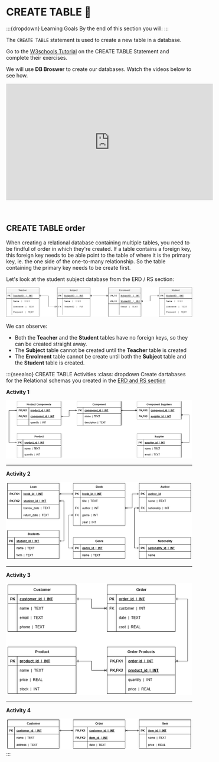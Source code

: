 # CREATE TABLE 📝

:::{dropdown} Learning Goals
By the end of this section you will:
:::

The `CREATE TABLE` statement is used to create a new table in a database.

Go to the [W3schools Tutorial](https://www.w3schools.com/sql/sql_create_table.asp) on the CREATE TABLE Statement and complete their exercises.

We will use **DB Broswer** to create our databases. Watch the videos below to see how.

<iframe width="560" height="315" src="https://www.youtube-nocookie.com/embed/videoseries?si=SJ5IvDs0oyw80qlb&amp;list=PLXCOpHy94WuakzGAJWupxrogCubmnBlyt" title="YouTube video player" frameborder="0" allow="accelerometer; autoplay; clipboard-write; encrypted-media; gyroscope; picture-in-picture; web-share" referrerpolicy="strict-origin-when-cross-origin" allowfullscreen></iframe><p>&nbsp;</p>

## CREATE TABLE order

When creating a relational database containing multiple tables, you need to be findful of order in which they're created. If a table contains a foreign key, this foreign key needs to be able point to the table of where it is the primary key, ie. the one side of the one-to-many relationship. So the table containing the primary key needs to be create first.

Let's look at the student subject database from the ERD / RS section:

![ERD/RS](../06_documentation/assets/11/erd_step_6.png)

We can observe:

- Both the **Teacher** and the **Student** tables have no foreign keys, so they can be created straight away.
- The **Subject** table cannot be created until the **Teacher** table is created
- The **Enrolment** table cannot be create until both the **Subject** table and the **Student** table is created.

:::{seealso} CREATE TABLE Activities
:class: dropdown
Create dartabases for the Relational schemas you created in the [ERD and RS section](../06_documentation/11_erd_rs.md)

**Activity 1**

![activity 1](../06_documentation/assets/11/erd_activity_1.png)

---

**Activity 2**

![activity 2](../06_documentation/assets/11/erd_activity_2.png)

---

**Activity 3**

![activity 3](../06_documentation/assets/11/erd_activity_3.png)

---

**Activity 4**

![activity 4](../06_documentation/assets/11/erd_activity_4.png)
:::
